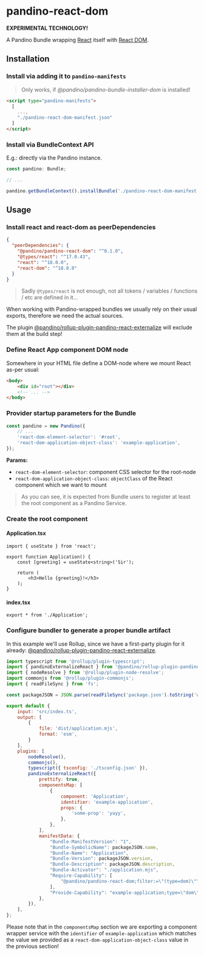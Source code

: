 # pandino-react-dom

**EXPERIMENTAL TECHNOLOGY!**

A Pandino Bundle wrapping [React](https://reactjs.org/) itself with 
[React DOM](https://reactjs.org/docs/react-dom.html).

## Installation

### Install via adding it to `pandino-manifests`

> Only works, if *@pandino/pandino-bundle-installer-dom* is installed!

```html
<script type="pandino-manifests">
  [
    ...,
    "./pandino-react-dom-manifest.json"
  ]
</script>
```

### Install via BundleContext API

E.g.: directly via the Pandino instance.

```typescript
const pandino: Bundle;

// ...

pandino.getBundleContext().installBundle('./pandino-react-dom-manifest.json');
```

## Usage

### Install react and react-dom as peerDependencies

```json
{
  "peerDependencies": {
    "@pandino/pandino-react-dom": "^0.1.0",
    "@types/react": "^17.0.43",
    "react": "^18.0.0",
    "react-dom": "^18.0.0"
  }
}
```
> Sadly `@types/react` is not enough, not all tokens / variables / functions / etc are defined in it...

When working with Pandino-wrapped bundles we usually rely on their usual exports, therefore we need the actual sources.

The plugin [@pandino/rollup-plugin-pandino-react-externalize](../rollup-plugin-pandino-react-externalize) will exclude them at the build step!

### Define React App component DOM node

Somewhere in your HTML file define a DOM-node where we mount React as-per usual:

```html
<body>
    <div id="root"></div>
    <!-- ... -->
</body>
```
### Provider startup parameters for the Bundle

```javascript
const pandino = new Pandino({
    // ...
    'react-dom-element-selector': '#root',
    'react-dom-application-object-class': 'example-application',
});
```

**Params:**
- `react-dom-element-selector`: component CSS selector for the root-node
- `react-dom-application-object-class`: `objectClass` of the React component which we want to mount

> As you can see, it is expected from Bundle users to register at least the root component as a Pandino Service.

### Create the root component

#### Application.tsx

```tsx
import { useState } from 'react';

export function Application() {
    const [greeting] = useState<string>('Sir');
    
    return (
        <h3>Hello {greeting}!</h3>
    );
} 
```

#### index.tsx

```tsx
export * from './Application';
```

### Configure bundler to generate a proper bundle artifact

In this example we'll use Rollup, since we have a first-party plugin for it already: [@pandino/rollup-plugin-pandino-react-externalize](../rollup-plugin-pandino-react-externalize).

```javascript
import typescript from '@rollup/plugin-typescript';
import { pandinoExternalizeReact } from '@pandino/rollup-plugin-pandino-react-externalize';
import { nodeResolve } from '@rollup/plugin-node-resolve';
import commonjs from '@rollup/plugin-commonjs';
import { readFileSync } from 'fs';

const packageJSON = JSON.parse(readFileSync('package.json').toString('utf8'));

export default {
    input: 'src/index.ts',
    output: [
        {
            file: 'dist/application.mjs',
            format: 'esm',
        }
    ],
    plugins: [
        nodeResolve(),
        commonjs(),
        typescript({ tsconfig: './tsconfig.json' }),
        pandinoExternalizeReact({
            prettify: true,
            componentsMap: [
                {
                    component: 'Application',
                    identifier: 'example-application',
                    props: {
                        'some-prop': 'yayy',
                    },
                },
            ],
            manifestData: {
                "Bundle-ManifestVersion": "1",
                "Bundle-SymbolicName": packageJSON.name,
                "Bundle-Name": "Application",
                "Bundle-Version": packageJSON.version,
                "Bundle-Description": packageJSON.description,
                "Bundle-Activator": "./application.mjs",
                "Require-Capability": [
                    "@pandino/pandino-react-dom;filter:=\"(type=dom)\""
                ],
                "Provide-Capability": "example-application;type=\"dom\""
            },
        }),
    ],
};
```

Please note that in the `componentsMap` section we are exporting a component wrapper service with the `identifier` of
`example-application` which matches the value we provided as a `react-dom-application-object-class` value in the
previous section!
